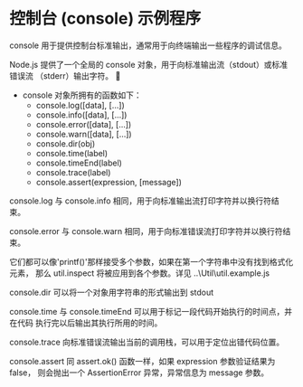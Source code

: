 控制台 (console) 示例程序
=========================

console 用于提供控制台标准输出，通常用于向终端输出一些程序的调试信息。

Node.js 提供了一个全局的 console 对象，用于向标准输出流（stdout）或标准错误流
（stderr）输出字符。  

* console 对象所拥有的函数如下：
  - console.log([data], [...])
  - console.info([data], [...])
  - console.error([data], [...])
  - console.warn([data], [...])
  - console.dir(obj)
  - console.time(label)
  - console.timeEnd(label)
  - console.trace(label)
  - console.assert(expression, [message])

console.log 与 console.info 相同，用于向标准输出流打印字符并以换行符结束。

console.error 与 console.warn 相同，用于向标准错误流打印字符并以换行符结束。

它们都可以像'printf()'那样接受多个参数，如果在第一个字符串中没有找到格式化元素，
那么 util.inspect 将被应用到各个参数。详见 ..\Util\util.example.js

console.dir 可以将一个对象用字符串的形式输出到 stdout

console.time 与 console.timeEnd 可以用于标记一段代码开始执行的时间点，并在代码
执行完以后输出其执行所用的时间。

console.trace 向标准错误流输出当前的调用栈，可以用于定位出错代码位置。

console.assert 同 assert.ok() 函数一样，如果 expression 参数验证结果为false，
则会抛出一个 AssertionError 异常，异常信息为 message 参数。
